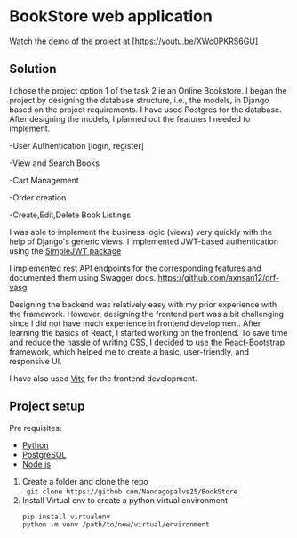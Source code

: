 # BookStore web application
Watch the demo of the project at [https://youtu.be/XWo0PKRS6GU]

## Solution
I chose the project option 1 of the task 2 ie an Online Bookstore. 
I began the project by designing the database structure, i.e., the models, in Django based on the project requirements. I have used Postgres for the database. After designing the models, I planned out the features I needed to implement. 

-User Authentication [login, register]

-View and Search Books

-Cart Management

-Order creation

-Create,Edit,Delete Book Listings

I was able to implement the business logic (views) very quickly with the help of Django's generic views. I implemented JWT-based authentication using the [SimpleJWT package](https://pypi.org/project/djangorestframework-simplejwt/)

I implemented rest API endpoints for the corresponding features and documented them using Swagger docs.
https://github.com/axnsan12/drf-yasg,

Designing the backend was relatively easy with my prior experience with the framework.
However, designing the frontend part was a bit challenging since I did not have much experience in frontend development. After learning the basics of React, I started working on the frontend. To save time and reduce the hassle of writing CSS, I decided to use the [React-Bootstrap](https://react-bootstrap.netlify.app/) framework, which helped me to create a basic, user-friendly, and responsive UI.

I have also used [Vite](https://vitejs.dev/) for the frontend development. 

## Project setup
Pre requisites:
 - [Python](https://www.python.org/)
 - [PostgreSQL](https://www.postgresql.org/)
 - [Node js](https://nodejs.org/en)

1. Create a folder and clone the repo <br/>
  ` git clone https://github.com/Nandagopalvs25/BookStore`
2. Install Virtual env to create a python virtual environment
   ```
   pip install virtualenv
   python -m venv /path/to/new/virtual/environment
    ```


